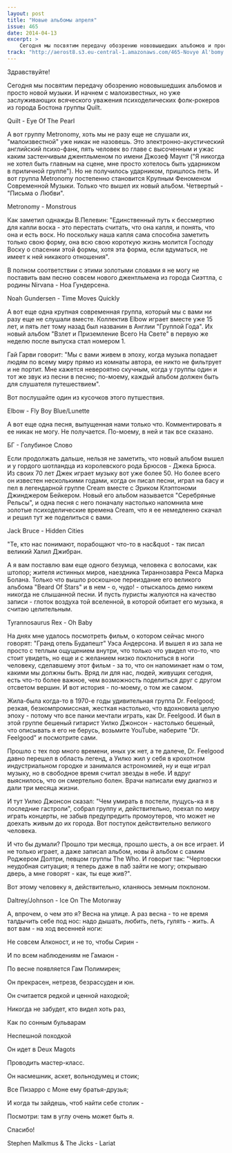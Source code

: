 ```yaml
---
layout: post
title: "Новые альбомы апреля"
issue: 465
date: 2014-04-13
excerpt: >
    Сегодня мы посвятим передачу обозрению нововышедших альбомов и просто новой музыки. И начнем с малоизвестных, но уже заслуживающих всяческого уважения психоделических фолк-рокеров из города Бостона группы Quilt.
track: "http://aerost8.s3.eu-central-1.amazonaws.com/465-Novye Al'bomy Aprelja.mp3"
---
```


Здравствуйте!

Сегодня мы посвятим передачу обозрению нововышедших альбомов и просто новой музыки. И начнем с малоизвестных, но уже заслуживающих всяческого уважения психоделических фолк-рокеров из города Бостона группы Quilt.

Quilt - Eye Of The Pearl

А вот группу Metronomy, хоть мы не разу еще не слушали их, "малоизвестной" уже никак не назовешь. Это электронно-акустический английский психо-фанк, пять человек во главе с высоченным и ужас каким застенчивым джентльменом по имени Джозеф Маунт ("Я никогда не хотел быть главным на сцене, мне просто хотелось быть ударником в приличной группе"). Но не получилось ударником, пришлось петь. И вот группа Metronomy постепенно становится Крупным Феноменом Современной Музыки. Только что вышел их новый альбом. Четвертый - "Письма о Любви".

Metronomy - Monstrous

Как заметил однажды В.Пелевин: "Единственный путь к бессмертию для капли воска - это перестать считать, что она капля, и понять, что она и есть воск. Но поскольку наша капля сама способна заметить только свою форму, она всю свою короткую жизнь молится Господу Воску о спасении этой формы, хотя эта форма, если вдуматься, не имеет к ней никакого отношения".

В полном соответствии с этими золотыми словами я не могу не поставить вам песню совсем нового джентльмена из города Сиэттла, с родины Nirvana - Ноа Гундерсена.

Noah Gundersen - Time Moves Quickly

А вот еще одна крупная современная группа, который мы с вами ни разу еще не слушали вместе. Коллектив Elbow играет вместе уже 15 лет, и пять лет тому назад был названин в Англии "Группой Года". Их новый альбом "Взлет и Приземление Всего На Свете" в первую же неделю после выпуска стал номером 1.

Гай Гарви говорит: "Мы с вами живем в эпоху, когда музыка попадает людям по всему миру прямо из комнаты автора, ее никто не фильтрует и не портит. Мне кажется невероятно скучным, когда у группы один и тот же звук из песни в песню; по-моему, каждый альбом должен быть для слушателя путешествием".

Вот послушайте один из кусочков этого путшествия.

Elbow - Fly Boy Blue/Lunette

А вот еще одна песня, выпущенная нами только что. Комментировать я ее никак не могу. Не получается. По-моему, в ней и так все сказано.

БГ - Голубиное Слово

Если продолжать дальше, нельзя не заметить, что новый альбом вышел и у гордого шотландца из королевского рода Брюсов - Джека Брюса. Из своих 70 лет Джек играет музыку вот уже более 50. Но более всего он известен несколькими годами, когда он писал песни, играл на басу и пел в легендарной группе Cream вместе с Эриком Клэптономи Джинджером Бейкером. Новый его альбом называется "Серебряные Рельсы", и одна песня с него поначалу настолько напомнила мне золотые психоделические времена Cream, что я ее немедленно скачал и решил тут же поделиться с вами.

Jack Bruce - Hidden Cities

"Те, кто нас понимают, порабощают что-то в нас&quot - так писал великий Халил Джибран.

А я вам поставлю вам еще одного безумца, человека с волосами, как штопор; жителя истинных миров, наездника Тираннозавра Рекса Марка Болана. Только что вышло роскошное переиздание его великого альбома "Beard Of Stars" и в нем - о, чудо! - отыскалось демо никем никогда не слышанной песни. И пусть пуристы жалуются на качество записи - глоток воздуха той вселенной, в которой обитает его музыка, я считаю целительным.

Tyrannosaurus Rex - Oh Baby

На днях мне удалось посмотреть фильм, о котором сейчас много говорят: "Гранд отель Будапешт" Уэса Андерсона. И вышел я из зала не просто с теплым ощущением внутри, что только что увидел что-то, что стоит увидеть, но еще и с желанием низко поклониться в ноги человеку, сделавшему этот фильм - за то, что он напоминает нам о том, какими мы должны быть. Вряд ли для нас, людей, живущих сегодня, есть что-то более важное, чем возможность поделиться друг с другом отсветом вершин. И вот история - по-моему, о том же самом.

Жила-была когда-то в 1970-е годы удивительная группа Dr. Feelgood; резкая, безкомпромиссная, жесткая настолько, что вдохновила целую эпоху - потому что все панки мечтали играть, как Dr. Feelgood. И был в этой группе бешеный гитарист Уилко Джонсон - настолько бешеный, что описывать я его не берусь, возьмите YouTube, наберите "Dr. Feelgood" и посмотрите сами.

Прошло с тех пор много времени, иных уж нет, а те далече, Dr. Feelgood давно перешел в область легенд, а Уилко жил у себя в крохотном индустриальном городке и занимался астрономией, ну и еще играл музыку, но в свободное время считал звезды в небе. И вдруг выяснилось, что он смертельно болен. Врачи написали ему диагноз и дали три месяца жизни.

И тут Уилко Джонсон сказал: "Чем умирать в постели, пущусь-ка я в последние гастроли", собрал группу и, действительно, поехал по миру играть концерты, не забыв предупредить промоутеров, что может не доехать живым до их города. Вот поступок действительно великого человека.

И что бы думали? Прошло три месяца, прошло шесть, а он все играет. И не только играет, а даже записал альбом, новы й альбом с самим Роджером Долтри, певцом группы The Who. И говорит так: "Чертовски неудобная ситуация; я теперь даже в паб зайти не могу; открываю дверь, а мне говорят - как, ты еще жив?".

Вот этому человеку я, действительно, кланяюсь земным поклоном.

Daltrey/Johnson - Ice On The Motorway

А, впрочем, о чем это я? Весна на улице. А раз весна - то не время талдычить себе под нос: надо дышать, любить, петь, гулять - жить. А вот вам - на ход весенней ноги:

Не совсем Алконост, и не то, чтобы Сирин -

И по всем наблюдениям не Гамаюн -

По весне появляется Гам Полимирен;

Он прекрасен, нетрезв, безрассуден и юн.

Он считается редкой и ценной находкой;

Никогда не забудет, кто видел хоть раз,

Как по сонным бульварам

Неспешной походкой

Он идет в Deux Magots

Проводить мастер-класс.

Он насмешник, аскет, вольнодумец и стоик;

Все Пизарро с Моне ему братья-друзья;

И когда ты зайдешь, чтоб найти себе столик -

Посмотри: там в углу очень может быть я.

Спасибо!

Stephen Malkmus & The Jicks - Lariat
